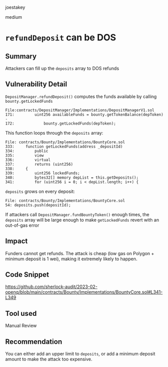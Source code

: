 joestakey

medium

# `refundDeposit` can be DOS

## Summary
Attackers can fill up the `deposits` array to DOS refunds


## Vulnerability Detail
`DepositManager.refundDeposit()` computes the funds available by calling `bounty.getLockedFunds`

```solidity
File:contracts/DepositManager/Implementations/DepositManagerV1.sol
171:         uint256 availableFunds = bounty.getTokenBalance(depToken) -
172:             bounty.getLockedFunds(depToken);
```

This function loops through the `deposits` array:

```solidity
File: contracts/Bounty/Implementations/BountyCore.sol
333:     function getLockedFunds(address _depositId)
334:         public
335:         view
336:         virtual
337:         returns (uint256)
338:     {
339:         uint256 lockedFunds;
340:         bytes32[] memory depList = this.getDeposits();
341:         for (uint256 i = 0; i < depList.length; i++) { 
```

`deposits` grows on every deposit:

```solidity
File: contracts/Bounty/Implementations/BountyCore.sol
54: deposits.push(depositId);
```

If attackers call `DepositManager.fundBountyToken()` enough times, the `deposits` array will be large enough to make `getLockedFunds` revert with an out-of-gas error

## Impact
Funders cannot get refunds.
The attack is cheap (low gas on Polygon + minimum deposit is 1 wei), making it extremely likely to happen.

## Code Snippet
https://github.com/sherlock-audit/2023-02-openq/blob/main/contracts/Bounty/Implementations/BountyCore.sol#L341-L349

## Tool used
Manual Review

## Recommendation
You can either add an upper limit to `deposits`, or add a minimum deposit amount to make the attack too expensive.